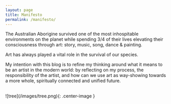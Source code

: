 ```yaml
---
layout: page
title: Manifesto
permalink: /manifesto/
---
```


The Australian Aborigine survived one of the most inhospitable environments on the planet while spending 3/4 of their lives elevating their consciousness through art: story, music, song, dance & painting.  

Art has always played a vital role in the survival of our species.

My intention with this blog is to refine my thinking around what it means to be an artist in the modern world: by reflecting on my process, the responsibility of the artist, and how can we use art as way-showing towards a more whole, spiritually connected and unified future.

<br />
![tree](/images/tree.png){: .center-image }
